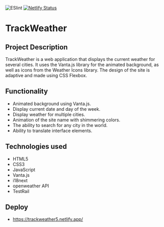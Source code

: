 ![ESlint](https://github.com/JustGitHubUserid9292/weather-site/actions/workflows/main.yml/badge.svg) [![Netlify Status](https://api.netlify.com/api/v1/badges/361cca78-ae3d-4c75-af94-3e5c81aea429/deploy-status)](https://app.netlify.com/sites/dreamy-clafoutis-af57b2/deploys)

# TrackWeather

## Project Description

TrackWeather is a web application that displays the current weather for several cities. It uses the Vanta.js library for the animated background, as well as icons from the Weather Icons library. The design of the site is adaptive and made using CSS Flexbox. 

## Functionality

- Animated background using Vanta.js.
- Display current date and day of the week.
- Display weather for multiple cities.
- Animation of the site name with shimmering colors.
- The ability to search for any city in the world.
- Ability to translate interface elements.

## Technologies used

- HTML5
- CSS3
- JavaScript
- Vanta.js
- i18next
- openweather API
- TestRail

## Deploy

- https://trackweather5.netlify.app/
